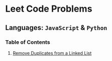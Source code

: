 # Leet Code Problems

## Languages: `JavaScript` & `Python`

### Table of Contents

1. [Remove Duplicates from a Linked List](./remove_duplicate/README.md)
